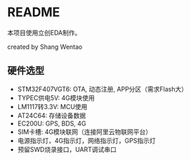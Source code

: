 <!--
 * @Date: 2023-08-31 15:27:37
 * @LastEditors: ShangWentao shangwentao
 * @LastEditTime: 2023-08-31 15:51:14
 * @FilePath: \ebike-positioning\hardware\README.md
-->
# README

本项目使用立创EDA制作。

created by Shang Wentao

## 硬件选型

- STM32F407VGT6: OTA, 动态注册, APP分区（需求Flash大）
- TYPEC供电5V: 4G模块使用
- LM1117转3.3V: MCU使用
- AT24C64: 存储设备数据
- EC200U: GPS, BDS, 4G
- SIM卡槽: 4G模块联网（连接阿里云物联网平台）
- 电源指示灯，4G指示灯，网络指示灯，GPS指示灯
- 预留SWD烧录接口，UART调试串口
